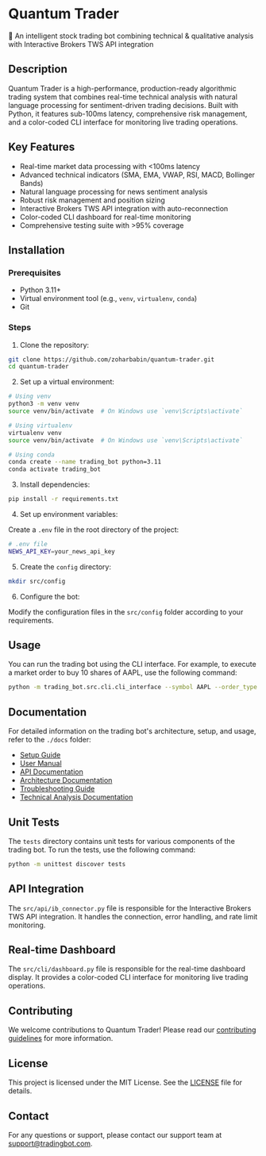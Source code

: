 # Quantum Trader

🤖 An intelligent stock trading bot combining technical & qualitative analysis with Interactive Brokers TWS API integration

## Description

Quantum Trader is a high-performance, production-ready algorithmic trading system that combines real-time technical analysis with natural language processing for sentiment-driven trading decisions. Built with Python, it features sub-100ms latency, comprehensive risk management, and a color-coded CLI interface for monitoring live trading operations.

## Key Features

- Real-time market data processing with <100ms latency
- Advanced technical indicators (SMA, EMA, VWAP, RSI, MACD, Bollinger Bands)
- Natural language processing for news sentiment analysis
- Robust risk management and position sizing
- Interactive Brokers TWS API integration with auto-reconnection
- Color-coded CLI dashboard for real-time monitoring
- Comprehensive testing suite with >95% coverage

## Installation

### Prerequisites

- Python 3.11+
- Virtual environment tool (e.g., `venv`, `virtualenv`, `conda`)
- Git

### Steps

1. Clone the repository:

```sh
git clone https://github.com/zoharbabin/quantum-trader.git
cd quantum-trader
```

2. Set up a virtual environment:

```sh
# Using venv
python3 -m venv venv
source venv/bin/activate  # On Windows use `venv\Scripts\activate`

# Using virtualenv
virtualenv venv
source venv/bin/activate  # On Windows use `venv\Scripts\activate`

# Using conda
conda create --name trading_bot python=3.11
conda activate trading_bot
```

3. Install dependencies:

```sh
pip install -r requirements.txt
```

4. Set up environment variables:

Create a `.env` file in the root directory of the project:

```sh
# .env file
NEWS_API_KEY=your_news_api_key
```

5. Create the `config` directory:

```sh
mkdir src/config
```

6. Configure the bot:

Modify the configuration files in the `src/config` folder according to your requirements.

## Usage

You can run the trading bot using the CLI interface. For example, to execute a market order to buy 10 shares of AAPL, use the following command:

```sh
python -m trading_bot.src.cli.cli_interface --symbol AAPL --order_type market --quantity 10
```

## Documentation

For detailed information on the trading bot's architecture, setup, and usage, refer to the `./docs` folder:

- [Setup Guide](./docs/setup_guide.md)
- [User Manual](./docs/user_manual.md)
- [API Documentation](./docs/api_documentation.md)
- [Architecture Documentation](./docs/architecture_documentation.md)
- [Troubleshooting Guide](./docs/troubleshooting_guide.md)
- [Technical Analysis Documentation](./docs/technical_analysis.md)

## Unit Tests

The `tests` directory contains unit tests for various components of the trading bot. To run the tests, use the following command:

```sh
python -m unittest discover tests
```

## API Integration

The `src/api/ib_connector.py` file is responsible for the Interactive Brokers TWS API integration. It handles the connection, error handling, and rate limit monitoring.

## Real-time Dashboard

The `src/cli/dashboard.py` file is responsible for the real-time dashboard display. It provides a color-coded CLI interface for monitoring live trading operations.

## Contributing

We welcome contributions to Quantum Trader! Please read our [contributing guidelines](CONTRIBUTING.md) for more information.

## License

This project is licensed under the MIT License. See the [LICENSE](LICENSE) file for details.

## Contact

For any questions or support, please contact our support team at support@tradingbot.com.
